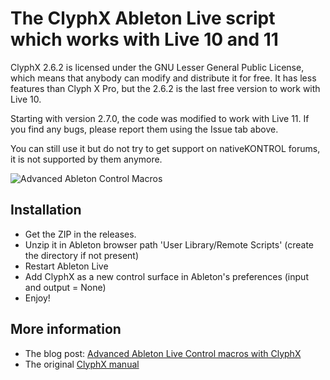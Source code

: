 # The ClyphX Ableton Live script which works with Live 10 and 11

ClyphX 2.6.2 is licensed under the GNU Lesser General Public License, which means that anybody can modify and distribute it for free. It has less features than Clyph
X Pro, but the 2.6.2 is the last free version to work with Live 10.

Starting with version 2.7.0, the code was modified to work with Live 11. If you find any bugs, please report them using the Issue tab above.

You can still use it but do not try to get support on nativeKONTROL forums, it is not supported by them anymore.

![Advanced Ableton Control Macros](https://drolez.com/blog/i/ableton-advanced-macros.gif)

## Installation

* Get the ZIP in the releases.
* Unzip it in Ableton browser path 'User Library/Remote Scripts' (create the directory if not present)
* Restart Ableton Live
* Add ClyphX as a new control surface in Ableton's preferences (input and output = None)
* Enjoy!

## More information

* The blog post: [Advanced Ableton Live Control macros with ClyphX](https://drolez.com/blog/music/advanced-ableton-live-control.php) 
* The original [ClyphX manual](https://github.com/ldrolez/clyphx-live10/raw/master/ClyphX%20Manual.pdf)
